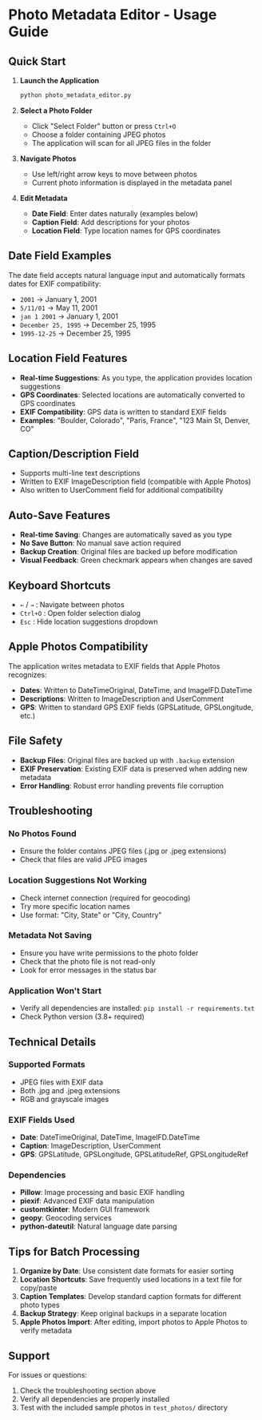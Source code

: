 # Photo Metadata Editor - Usage Guide

## Quick Start

1. **Launch the Application**
   ```bash
   python photo_metadata_editor.py
   ```

2. **Select a Photo Folder**
   - Click "Select Folder" button or press `Ctrl+O`
   - Choose a folder containing JPEG photos
   - The application will scan for all JPEG files in the folder

3. **Navigate Photos**
   - Use left/right arrow keys to move between photos
   - Current photo information is displayed in the metadata panel

4. **Edit Metadata**
   - **Date Field**: Enter dates naturally (examples below)
   - **Caption Field**: Add descriptions for your photos
   - **Location Field**: Type location names for GPS coordinates

## Date Field Examples

The date field accepts natural language input and automatically formats dates for EXIF compatibility:

- `2001` → January 1, 2001
- `5/11/01` → May 11, 2001
- `jan 1 2001` → January 1, 2001
- `December 25, 1995` → December 25, 1995
- `1995-12-25` → December 25, 1995

## Location Field Features

- **Real-time Suggestions**: As you type, the application provides location suggestions
- **GPS Coordinates**: Selected locations are automatically converted to GPS coordinates
- **EXIF Compatibility**: GPS data is written to standard EXIF fields
- **Examples**: "Boulder, Colorado", "Paris, France", "123 Main St, Denver, CO"

## Caption/Description Field

- Supports multi-line text descriptions
- Written to EXIF ImageDescription field (compatible with Apple Photos)
- Also written to UserComment field for additional compatibility

## Auto-Save Features

- **Real-time Saving**: Changes are automatically saved as you type
- **No Save Button**: No manual save action required
- **Backup Creation**: Original files are backed up before modification
- **Visual Feedback**: Green checkmark appears when changes are saved

## Keyboard Shortcuts

- `←` / `→` : Navigate between photos
- `Ctrl+O` : Open folder selection dialog
- `Esc` : Hide location suggestions dropdown

## Apple Photos Compatibility

The application writes metadata to EXIF fields that Apple Photos recognizes:

- **Dates**: Written to DateTimeOriginal, DateTime, and ImageIFD.DateTime
- **Descriptions**: Written to ImageDescription and UserComment
- **GPS**: Written to standard GPS EXIF fields (GPSLatitude, GPSLongitude, etc.)

## File Safety

- **Backup Files**: Original files are backed up with `.backup` extension
- **EXIF Preservation**: Existing EXIF data is preserved when adding new metadata
- **Error Handling**: Robust error handling prevents file corruption

## Troubleshooting

### No Photos Found
- Ensure the folder contains JPEG files (.jpg or .jpeg extensions)
- Check that files are valid JPEG images

### Location Suggestions Not Working
- Check internet connection (required for geocoding)
- Try more specific location names
- Use format: "City, State" or "City, Country"

### Metadata Not Saving
- Ensure you have write permissions to the photo folder
- Check that the photo file is not read-only
- Look for error messages in the status bar

### Application Won't Start
- Verify all dependencies are installed: `pip install -r requirements.txt`
- Check Python version (3.8+ required)

## Technical Details

### Supported Formats
- JPEG files with EXIF data
- Both .jpg and .jpeg extensions
- RGB and grayscale images

### EXIF Fields Used
- **Date**: DateTimeOriginal, DateTime, ImageIFD.DateTime
- **Caption**: ImageDescription, UserComment
- **GPS**: GPSLatitude, GPSLongitude, GPSLatitudeRef, GPSLongitudeRef

### Dependencies
- **Pillow**: Image processing and basic EXIF handling
- **piexif**: Advanced EXIF data manipulation
- **customtkinter**: Modern GUI framework
- **geopy**: Geocoding services
- **python-dateutil**: Natural language date parsing

## Tips for Batch Processing

1. **Organize by Date**: Use consistent date formats for easier sorting
2. **Location Shortcuts**: Save frequently used locations in a text file for copy/paste
3. **Caption Templates**: Develop standard caption formats for different photo types
4. **Backup Strategy**: Keep original backups in a separate location
5. **Apple Photos Import**: After editing, import photos to Apple Photos to verify metadata

## Support

For issues or questions:
1. Check the troubleshooting section above
2. Verify all dependencies are properly installed
3. Test with the included sample photos in `test_photos/` directory
